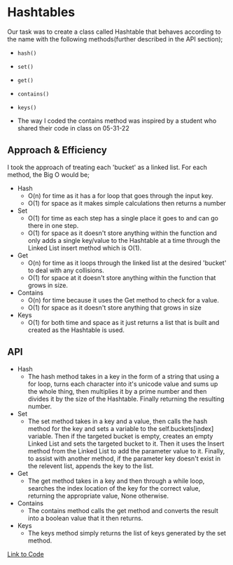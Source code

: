 # Hashtables

Our task was to create a class called Hashtable that behaves according to the name with the following methods(further described in the API section);

- `hash()`
- `set()`
- `get()`
- `contains()`
- `keys()`

- The way I coded the contains method was inspired by a student who shared their code in class on 05-31-22

## Approach & Efficiency

I took the approach of treating each 'bucket' as a linked list.
For each method, the Big O would be;

- Hash
  - O(n) for time as it has a for loop that goes through the input key.
  - O(1) for space as it makes simple calculations then returns a number
- Set
  - O(1) for time as each step has a single place it goes to and can go there in one step.
  - O(1) for space as it doesn't store anything within the function and only adds a single key/value to the Hashtable at a time through the Linked List insert method which is O(1).
- Get
  - O(n) for time as it loops through the linked list at the desired 'bucket' to deal with any collisions.
  - O(1) for space at it doesn't store anything within the function that grows in size.
- Contains
  - O(n) for time because it uses the Get method to check for a value.
  - O(1) for space as it doesn't store anything that grows in size
- Keys
  - O(1) for both time and space as it just returns a list that is built and created as the Hashtable is used.

## API

- Hash
  - The hash method takes in a key in the form of a string that using a for loop, turns each character into it's unicode value and sums up the whole thing, then multiplies it by a prime number and then divides it by the size of the Hashtable. Finally returning the resulting number.
- Set
  - The set method takes in a key and a value, then calls the hash method for the key and sets a variable to the self.buckets[index] variable. Then if the targeted bucket is empty, creates an empty Linked List and sets the targeted bucket to it. Then it uses the Insert method from the Linked List to add the parameter value to it. Finally, to assist with another method, if the parameter key doesn't exist in the relevent list, appends the key to the list.
- Get
  - The get method takes in a key and then through a while loop, searches the index location of the key for the correct value, returning the appropriate value, None otherwise.
- Contains
  - The contains method calls the get method and converts the result into a boolean value that it then returns.
- Keys
  - The keys method simply returns the list of keys generated by the set method.

[Link to Code](../../data_structures/hashtable.py)

